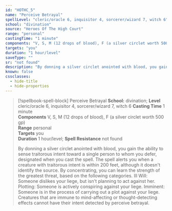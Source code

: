 ```yaml
---
id: "HOTHC_5"
name: "Perceive Betrayal"
spellLevel: "cleric/oracle 6, inquisitor 4, sorcerer/wizard 7, witch 6"
school: "divination"
source: "Heroes Of The High Court"
range: "personal"
castingTime: "1 minute"
components: "V, S, M (12 drops of blood), F (a silver circlet worth 500 gp)"
targets: "you"
duration: "1 hour/level"
saveType: ""
sr: "not found"
description: "By donning a silver circlet anointed with blood, you gain the ability to sense traitorous intent toward a single person to whom you defer, designated when you cast the spell. The spell alerts you when a creature with traitorous intent is within 200 feet, although it doesn't identify the source. By concentrating, you can learn the strength of the greatest threat, based on the following categories.  Ill Will: Someone dislikes your liege, but isn't planning to act against her.  Plotting: Someone is actively conspiring against your liege.  Imminent: Someone is in the process of carrying out a plot against your liege.  Creatures that are immune to mind-affecting or thought-detecting effects cannot have their intent detected by perceive betrayal."
known: false
cssclasses:
  - hide-title
  - hide-properties
---
```


> [!spellbook-spell-block] Perceive Betrayal
> **School:** divination; **Level** cleric/oracle 6, inquisitor 4, sorcerer/wizard 7, witch 6
> **Casting Time** 1 minute  
> **Components** V, S, M (12 drops of blood), F (a silver circlet worth 500 gp)  
> **Range** personal  
> **Targets** you  
> **Duration** 1 hour/level; **Spell Resistance** not found
> 
> By donning a silver circlet anointed with blood, you gain the ability to sense traitorous intent toward a single person to whom you defer, designated when you cast the spell. The spell alerts you when a creature with traitorous intent is within 200 feet, although it doesn't identify the source. By concentrating, you can learn the strength of the greatest threat, based on the following categories.  Ill Will: Someone dislikes your liege, but isn't planning to act against her.  Plotting: Someone is actively conspiring against your liege.  Imminent: Someone is in the process of carrying out a plot against your liege.  Creatures that are immune to mind-affecting or thought-detecting effects cannot have their intent detected by perceive betrayal.